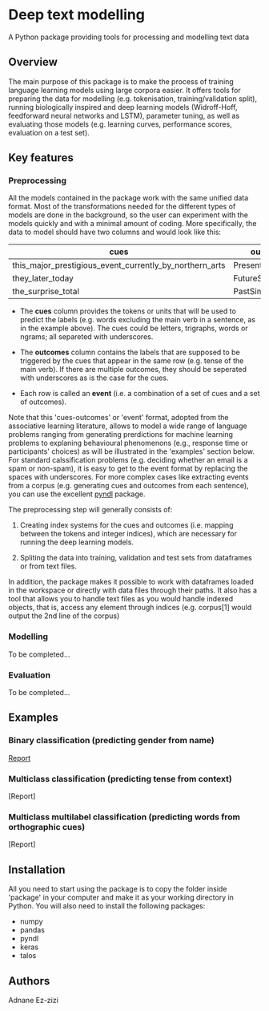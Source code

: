 # Deep text modelling
A Python package providing tools for processing and modelling text data

## Overview

The main purpose of this package is to make the process of training language learning models using large corpora easier. It offers tools for preparing the data for modelling (e.g. tokenisation, training/validation split), running biologically inspired and deep learning models (Widroff-Hoff, feedforward neural networks and LSTM), parameter tuning, as well as evaluating those models (e.g. learning curves, performance scores, evaluation on a test set).  

## Key features

### Preprocessing

All the models contained in the package work with the same unified data format. Most of the transformations needed for the different types of models are done in the background, so the user can experiment with the models quickly and with a minimal amount of coding. More specifically, the data to model should have two columns and would look like this: 

cues | outcomes
---- | -------
this_major_prestigious_event_currently_by_northern_arts | PresentProgressive
they_later_today | FutureSimple
the_surprise_total | PastSimple

- The **cues** column provides the tokens or units that will be used to predict the labels (e.g. words excluding the main verb in a sentence, as in the example above). The cues could be letters, trigraphs, words or ngrams; all separeted with underscores. 

- The **outcomes** column contains the labels that are supposed to be triggered by the cues that appear in the same row (e.g. tense of the main verb). If there are multiple outcomes, they should be seperated with underscores as is the case for the cues. 

- Each row is called an **event** (i.e. a combination of a set of cues and a set of outcomes).

Note that this 'cues-outcomes' or 'event' format, adopted from the associative learning literature, allows to model a wide range of language problems ranging from generating prerdictions for machine learning problems to explaning behavioural phenomenons (e.g., response time or participants' choices) as will be illustrated in the 'examples' section below. For standard calssification problems (e.g. deciding whether an email is a spam or non-spam), it is easy to get to the event format by replacing the spaces with underscores. For more complex cases like extracting events from a corpus (e.g. generating cues and outcomes from each sentence), you can use the excellent [pyndl](https://pyndl.readthedocs.io/en/latest/index.html) package.  

The preprocessing step will generally consists of:

1) Creating index systems for the cues and outcomes (i.e. mapping between the tokens and integer indices), which are necessary for running the deep learning models. 

2) Spliting the data into training, validation and test sets from dataframes or from text files.

In addition, the package makes it possible to work with dataframes loaded in the workspace or directly with data files through their paths. It also has a tool that allows you to handle text files as you would handle indexed objects, that is, access any element through indices (e.g. corpus[1] would output the 2nd line of the corpus) 

### Modelling

To be completed...

### Evaluation

To be completed...

## Examples

### Binary classification (predicting gender from name)

[Report](https://nbviewer.jupyter.org/github/Adnane017/Deep_text_modelling/blob/master/illustrative_examples/names/names.ipynb)

### Multiclass classification (predicting tense from context)

[Report]

### Multiclass multilabel classification (predicting words from orthographic cues)

[Report]

## Installation

All you need to start using the package is to copy the folder inside 'package' in your computer and make it as your working directory in Python. You will also need to install the following packages:

- numpy
- pandas
- pyndl
- keras
- talos

## Authors

Adnane Ez-zizi
